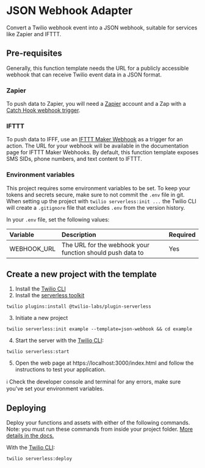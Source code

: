 # JSON Webhook Adapter

Convert a Twilio webhook event into a JSON webhook, suitable for services like Zapier and IFTTT.

## Pre-requisites

Generally, this function template needs the URL for a publicly accessible webhook that can receive Twilio event data in a JSON format.

### Zapier

To push data to Zapier, you will need a [Zapier](https://zapier.com) account and
a Zap with a [Catch Hook webhook trigger](https://zapier.com/help/create/code-webhooks/trigger-zaps-from-webhooks).

### IFTTT

To push data to IFFF, use an [IFTTT Maker Webhook](https://ifttt.com/maker_webhooks) as a trigger for an action. The URL for your webhook will be available in the documentation page for IFTTT Maker Webhooks. By default, this function template exposes SMS SIDs, phone numbers, and text content to IFTTT.

### Environment variables

This project requires some environment variables to be set. To keep your tokens and secrets secure, make sure to not commit the `.env` file in git. When setting up the project with `twilio serverless:init ...` the Twilio CLI will create a `.gitignore` file that excludes `.env` from the version history.

In your `.env` file, set the following values:

| Variable    | Description                                               | Required |
| :---------- | :-------------------------------------------------------- | :------- |
| WEBHOOK_URL | The URL for the webhook your function should push data to | Yes      |

## Create a new project with the template

1. Install the [Twilio CLI](https://www.twilio.com/docs/twilio-cli/quickstart#install-twilio-cli)
2. Install the [serverless toolkit](https://www.twilio.com/docs/labs/serverless-toolkit/getting-started)

```shell
twilio plugins:install @twilio-labs/plugin-serverless
```

3. Initiate a new project

```
twilio serverless:init example --template=json-webhook && cd example
```

4. Start the server with the [Twilio CLI](https://www.twilio.com/docs/twilio-cli/quickstart):

```
twilio serverless:start
```

5. Open the web page at https://localhost:3000/index.html and follow the
   instructions to test your application.

ℹ️ Check the developer console and terminal for any errors, make sure you've set your environment variables.

## Deploying

Deploy your functions and assets with either of the following commands. Note: you must run these commands from inside your project folder. [More details in the docs.](https://www.twilio.com/docs/labs/serverless-toolkit)

With the [Twilio CLI](https://www.twilio.com/docs/twilio-cli/quickstart):

```
twilio serverless:deploy
```
